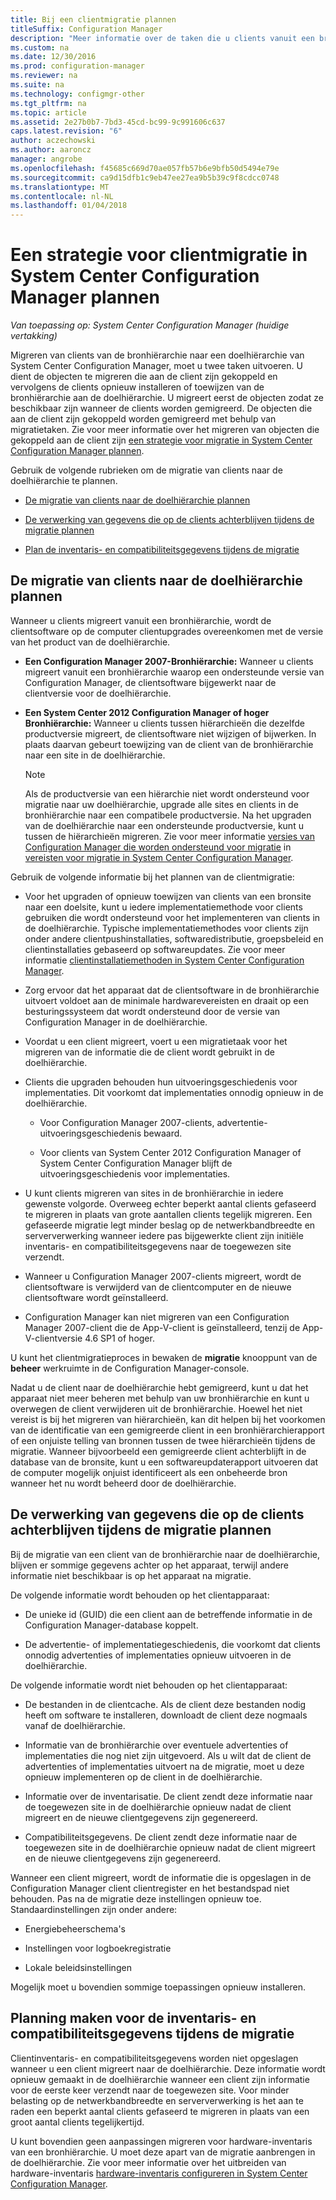 ```yaml
---
title: Bij een clientmigratie plannen
titleSuffix: Configuration Manager
description: "Meer informatie over de taken die u clients vanuit een bronhiërarchie naar een doelhiërarchie van System Center Configuration Manager migreert."
ms.custom: na
ms.date: 12/30/2016
ms.prod: configuration-manager
ms.reviewer: na
ms.suite: na
ms.technology: configmgr-other
ms.tgt_pltfrm: na
ms.topic: article
ms.assetid: 2e27b0b7-7bd3-45cd-bc99-9c991606c637
caps.latest.revision: "6"
author: aczechowski
ms.author: aaroncz
manager: angrobe
ms.openlocfilehash: f45685c669d70ae057fb57b6e9bfb50d5494e79e
ms.sourcegitcommit: ca9d15dfb1c9eb47ee27ea9b5b39c9f8cdcc0748
ms.translationtype: MT
ms.contentlocale: nl-NL
ms.lasthandoff: 01/04/2018
---
```

# <a name="plan-a-client-migration-strategy-in-system-center-configuration-manager"></a>Een strategie voor clientmigratie in System Center Configuration Manager plannen

*Van toepassing op: System Center Configuration Manager (huidige vertakking)*

Migreren van clients van de bronhiërarchie naar een doelhiërarchie van System Center Configuration Manager, moet u twee taken uitvoeren. U dient de objecten te migreren die aan de client zijn gekoppeld en vervolgens de clients opnieuw installeren of toewijzen van de bronhiërarchie aan de doelhiërarchie. U migreert eerst de objecten zodat ze beschikbaar zijn wanneer de clients worden gemigreerd. De objecten die aan de client zijn gekoppeld worden gemigreerd met behulp van migratietaken. Zie voor meer informatie over het migreren van objecten die gekoppeld aan de client zijn [een strategie voor migratie in System Center Configuration Manager plannen](../../core/migration/planning-a-migration-job-strategy.md).  

 Gebruik de volgende rubrieken om de migratie van clients naar de doelhiërarchie te plannen.  

-   [De migratie van clients naar de doelhiërarchie plannen](#Planning_for_Client_Agent_Migration)  

-   [De verwerking van gegevens die op de clients achterblijven tijdens de migratie plannen](#Planning_for_Client_Data_Migration)  

-   [Plan de inventaris- en compatibiliteitsgegevens tijdens de migratie](#Planning_for_Inventory_data_migration)  

##  <a name="Planning_for_Client_Agent_Migration"></a> De migratie van clients naar de doelhiërarchie plannen  
 Wanneer u clients migreert vanuit een bronhiërarchie, wordt de clientsoftware op de computer clientupgrades overeenkomen met de versie van het product van de doelhiërarchie.  

-   **Een Configuration Manager 2007-Bronhiërarchie:** Wanneer u clients migreert vanuit een bronhiërarchie waarop een ondersteunde versie van Configuration Manager, de clientsoftware bijgewerkt naar de clientversie voor de doelhiërarchie.  

-   **Een System Center 2012 Configuration Manager of hoger Bronhiërarchie:** Wanneer u clients tussen hiërarchieën die dezelfde productversie migreert, de clientsoftware niet wijzigen of bijwerken. In plaats daarvan gebeurt toewijzing van de client van de bronhiërarchie naar een site in de doelhiërarchie.  

    > [!NOTE]  
    >  Als de productversie van een hiërarchie niet wordt ondersteund voor migratie naar uw doelhiërarchie, upgrade alle sites en clients in de bronhiërarchie naar een compatibele productversie. Na het upgraden van de doelhiërarchie naar een ondersteunde productversie, kunt u tussen de hiërarchieën migreren. Zie voor meer informatie [versies van Configuration Manager die worden ondersteund voor migratie](../../core/migration/prerequisites-for-migration.md#BKMK_SupportedMigrationVersions) in [vereisten voor migratie in System Center Configuration Manager](../../core/migration/prerequisites-for-migration.md).  

Gebruik de volgende informatie bij het plannen van de clientmigratie:  

-   Voor het upgraden of opnieuw toewijzen van clients van een bronsite naar een doelsite, kunt u iedere implementatiemethode voor clients gebruiken die wordt ondersteund voor het implementeren van clients in de doelhiërarchie. Typische implementatiemethodes voor clients zijn onder andere clientpushinstallaties, softwaredistributie, groepsbeleid en clientinstallaties gebaseerd op softwareupdates. Zie voor meer informatie [clientinstallatiemethoden in System Center Configuration Manager](../../core/clients/deploy/plan/client-installation-methods.md).  

-   Zorg ervoor dat het apparaat dat de clientsoftware in de bronhiërarchie uitvoert voldoet aan de minimale hardwarevereisten en draait op een besturingssysteem dat wordt ondersteund door de versie van Configuration Manager in de doelhiërarchie.  

-   Voordat u een client migreert, voert u een migratietaak voor het migreren van de informatie die de client wordt gebruikt in de doelhiërarchie.  

-   Clients die upgraden behouden hun uitvoeringsgeschiedenis voor implementaties. Dit voorkomt dat implementaties onnodig opnieuw in de doelhiërarchie.  

    -   Voor Configuration Manager 2007-clients, advertentie-uitvoeringsgeschiedenis bewaard.  

    -   Voor clients van System Center 2012 Configuration Manager of System Center Configuration Manager blijft de uitvoeringsgeschiedenis voor implementaties.  

-   U kunt clients migreren van sites in de bronhiërarchie in iedere gewenste volgorde. Overweeg echter beperkt aantal clients gefaseerd te migreren in plaats van grote aantallen clients tegelijk migreren. Een gefaseerde migratie legt minder beslag op de netwerkbandbreedte en serververwerking wanneer iedere pas bijgewerkte client zijn initiële inventaris- en compatibiliteitsgegevens naar de toegewezen site verzendt.  

-   Wanneer u Configuration Manager 2007-clients migreert, wordt de clientsoftware is verwijderd van de clientcomputer en de nieuwe clientsoftware wordt geïnstalleerd.  

-   Configuration Manager kan niet migreren van een Configuration Manager 2007-client die de App-V-client is geïnstalleerd, tenzij de App-V-clientversie 4.6 SP1 of hoger.  

U kunt het clientmigratieproces in bewaken de **migratie** knooppunt van de **beheer** werkruimte in de Configuration Manager-console.  

Nadat u de client naar de doelhiërarchie hebt gemigreerd, kunt u dat het apparaat niet meer beheren met behulp van uw bronhiërarchie en kunt u overwegen de client verwijderen uit de bronhiërarchie. Hoewel het niet vereist is bij het migreren van hiërarchieën, kan dit helpen bij het voorkomen van de identificatie van een gemigreerde client in een bronhiërarchierapport of een onjuiste telling van bronnen tussen de twee hiërarchieën tijdens de migratie. Wanneer bijvoorbeeld een gemigreerde client achterblijft in de database van de bronsite, kunt u een softwareupdaterapport uitvoeren dat de computer mogelijk onjuist identificeert als een onbeheerde bron wanneer het nu wordt beheerd door de doelhiërarchie.  

##  <a name="Planning_for_Client_Data_Migration"></a> De verwerking van gegevens die op de clients achterblijven tijdens de migratie plannen  
Bij de migratie van een client van de bronhiërarchie naar de doelhiërarchie, blijven er sommige gegevens achter op het apparaat, terwijl andere informatie niet beschikbaar is op het apparaat na migratie.  

De volgende informatie wordt behouden op het clientapparaat:  

-   De unieke id (GUID) die een client aan de betreffende informatie in de Configuration Manager-database koppelt.  

-   De advertentie- of implementatiegeschiedenis, die voorkomt dat clients onnodig advertenties of implementaties opnieuw uitvoeren in de doelhiërarchie.  

De volgende informatie wordt niet behouden op het clientapparaat:  

-   De bestanden in de clientcache. Als de client deze bestanden nodig heeft om software te installeren, downloadt de client deze nogmaals vanaf de doelhiërarchie.  

-   Informatie van de bronhiërarchie over eventuele advertenties of implementaties die nog niet zijn uitgevoerd. Als u wilt dat de client de advertenties of implementaties uitvoert na de migratie, moet u deze opnieuw implementeren op de client in de doelhiërarchie.  

-   Informatie over de inventarisatie. De client zendt deze informatie naar de toegewezen site in de doelhiërarchie opnieuw nadat de client migreert en de nieuwe clientgegevens zijn gegenereerd.  

-   Compatibiliteitsgegevens. De client zendt deze informatie naar de toegewezen site in de doelhiërarchie opnieuw nadat de client migreert en de nieuwe clientgegevens zijn gegenereerd.  

Wanneer een client migreert, wordt de informatie die is opgeslagen in de Configuration Manager client clientregister en het bestandspad niet behouden. Pas na de migratie deze instellingen opnieuw toe. Standaardinstellingen zijn onder andere:  

-   Energiebeheerschema's  

-   Instellingen voor logboekregistratie  

-   Lokale beleidsinstellingen  

Mogelijk moet u bovendien sommige toepassingen opnieuw installeren.  

##  <a name="Planning_for_Inventory_data_migration"></a> Planning maken voor de inventaris- en compatibiliteitsgegevens tijdens de migratie  
Clientinventaris- en compatibiliteitsgegevens worden niet opgeslagen wanneer u een client migreert naar de doelhiërarchie. Deze informatie wordt opnieuw gemaakt in de doelhiërarchie wanneer een client zijn informatie voor de eerste keer verzendt naar de toegewezen site. Voor minder belasting op de netwerkbandbreedte en serververwerking is het aan te raden een beperkt aantal clients gefaseerd te migreren in plaats van een groot aantal clients tegelijkertijd.  

 U kunt bovendien geen aanpassingen migreren voor hardware-inventaris van een bronhiërarchie. U moet deze apart van de migratie aanbrengen in de doelhiërarchie. Zie voor meer informatie over het uitbreiden van hardware-inventaris [hardware-inventaris configureren in System Center Configuration Manager](../../core/clients/manage/inventory/configure-hardware-inventory.md).  
